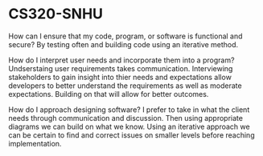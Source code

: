 # CS320-SNHU
How can I ensure that my code, program, or software is functional and secure?
By testing often and building code using an iterative method. 


How do I interpret user needs and incorporate them into a program?
Undserstaing user requirements takes communication. Interviewing stakeholders to gain insight 
into thier needs and expectations allow developers to better understand the requirements 
as well as moderate expectations. Building on that will allow for better outcomes. 


How do I approach designing software?
I prefer to take in what the client needs through communication and discussion. Then using 
appropriate diagrams we can build on what we know. Using an iterative approach we can be 
certain to find and correct issues on smaller levels before reaching implementation. 
